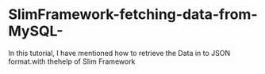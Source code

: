 # SlimFramework-fetching-data-from-MySQL-


In this tutorial,
I have mentioned how to retrieve the Data in to JSON format.with thehelp of Slim Framework
